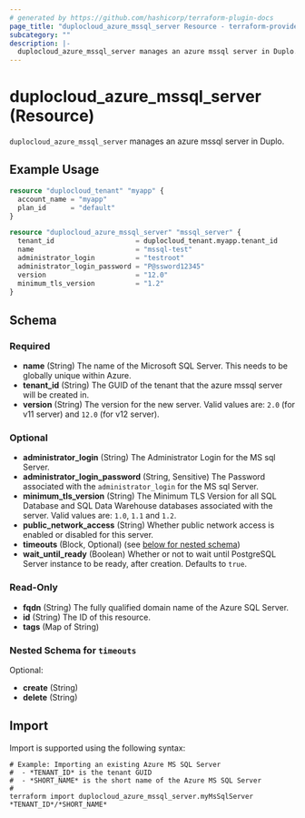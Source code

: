 ```yaml
---
# generated by https://github.com/hashicorp/terraform-plugin-docs
page_title: "duplocloud_azure_mssql_server Resource - terraform-provider-duplocloud"
subcategory: ""
description: |-
  duplocloud_azure_mssql_server manages an azure mssql server in Duplo.
---
```


# duplocloud_azure_mssql_server (Resource)

`duplocloud_azure_mssql_server` manages an azure mssql server in Duplo.

## Example Usage

```terraform
resource "duplocloud_tenant" "myapp" {
  account_name = "myapp"
  plan_id      = "default"
}

resource "duplocloud_azure_mssql_server" "mssql_server" {
  tenant_id                    = duplocloud_tenant.myapp.tenant_id
  name                         = "mssql-test"
  administrator_login          = "testroot"
  administrator_login_password = "P@ssword12345"
  version                      = "12.0"
  minimum_tls_version          = "1.2"
}
```

<!-- schema generated by tfplugindocs -->
## Schema

### Required

- **name** (String) The name of the Microsoft SQL Server. This needs to be globally unique within Azure.
- **tenant_id** (String) The GUID of the tenant that the azure mssql server will be created in.
- **version** (String) The version for the new server. Valid values are: `2.0` (for v11 server) and `12.0` (for v12 server).

### Optional

- **administrator_login** (String) The Administrator Login for the  MS sql Server.
- **administrator_login_password** (String, Sensitive) The Password associated with the `administrator_login` for the MS sql Server.
- **minimum_tls_version** (String) The Minimum TLS Version for all SQL Database and SQL Data Warehouse databases associated with the server. Valid values are: `1.0`, `1.1` and `1.2`.
- **public_network_access** (String) Whether public network access is enabled or disabled for this server.
- **timeouts** (Block, Optional) (see [below for nested schema](#nestedblock--timeouts))
- **wait_until_ready** (Boolean) Whether or not to wait until PostgreSQL Server instance to be ready, after creation. Defaults to `true`.

### Read-Only

- **fqdn** (String) The fully qualified domain name of the Azure SQL Server.
- **id** (String) The ID of this resource.
- **tags** (Map of String)

<a id="nestedblock--timeouts"></a>
### Nested Schema for `timeouts`

Optional:

- **create** (String)
- **delete** (String)

## Import

Import is supported using the following syntax:

```shell
# Example: Importing an existing Azure MS SQL Server
#  - *TENANT_ID* is the tenant GUID
#  - *SHORT_NAME* is the short name of the Azure MS SQL Server
#
terraform import duplocloud_azure_mssql_server.myMsSqlServer *TENANT_ID*/*SHORT_NAME*
```
